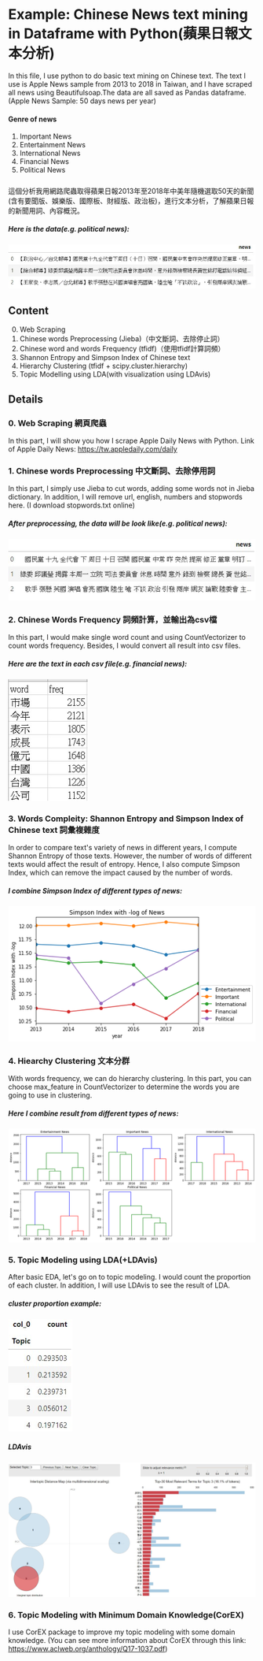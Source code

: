 # Example: Chinese News text mining in Dataframe with Python(蘋果日報文本分析)
In this file, I use python to do basic text mining on Chinese text. The text I use is Apple News sample from 2013 to 2018 in Taiwan, and I have scraped all news using Beautifulsoap.The data are all saved as Pandas dataframe.
(Apple News Sample: 50 days news per year)
#### Genre of news
1. Important News
2. Entertainment News
3. International News
4. Financial News
5. Political News
##### 
這個分析我用網路爬蟲取得蘋果日報2013年至2018年中美年隨機選取50天的新聞(含有要聞版、娛樂版、國際板、財經版、政治板)，進行文本分析，了解蘋果日報的新聞用詞、內容概況。

##### Here is the data(e.g. political news):
![image](original.jpg)

## Content
0. Web Scraping
1. Chinese words Preprocessing (Jieba)（中文斷詞、去除停止詞）
2. Chinese word and words Frequency (tfidf)（使用tfidf計算詞頻）
3. Shannon Entropy and Simpson Index of Chinese text
4. Hierarchy Clustering (tfidf + scipy.cluster.hierarchy)
5. Topic Modelling using LDA(with visualization using LDAvis)

## Details

### 0. Web Scraping 網頁爬蟲
In this part, I will show you how I scrape Apple Daily News with Python.
Link of Apple Daily News: https://tw.appledaily.com/daily


### 1. Chinese words Preprocessing 中文斷詞、去除停用詞
In this part, I simply use Jieba to cut words, adding some words not in Jieba dictionary. In addition, I will remove url, english, numbers and stopwords here.
(I download stopwords.txt online)
##### After preprocessing, the data will be look like(e.g. political news):
![image](cut.jpg)

### 2. Chinese Words Frequency 詞頻計算，並輸出為csv檔
In this part, I would make single word count and using CountVectorizer to count words frequency. Besides, I would convert all result into csv files.
##### Here are the text in each csv file(e.g. financial news):
![image](wordsfq.jpg)

### 3. Words Compleity: Shannon Entropy and Simpson Index of Chinese text 詞彙複雜度
In order to compare text's variety of news in different years, I compute Shannon Entropy of those texts. However, the number of words of different texts would affect the result of entropy. Hence, I also compute Simpson Index, which can remove the impact caused by the number of words. 
##### I combine Simpson Index of different types of news:
![image](simpson_index.png)

### 4. Hiearchy Clustering 文本分群
With words frequency, we can do hierarchy clustering. In this part, you can choose max_feature in CountVectorizer to determine the words you are going to use in clustering. 
##### Here I combine result from different types of news:
![image](hiearchy.png)

### 5. Topic Modeling using LDA(+LDAvis) 
After basic EDA, let's go on to topic modeling. I would count the proportion of each cluster. In addition, I will use LDAvis to see the result of LDA.
##### cluster proportion example:
![image](topic_proportion.jpg)
##### LDAvis
![image](ldavis.jpg)

### 6. Topic Modeling with Minimum Domain Knowledge(CorEX)
I use CorEX package to improve my topic modeling with some domain knowledge. 
(You can see more information about CorEX through this link: https://www.aclweb.org/anthology/Q17-1037.pdf)

